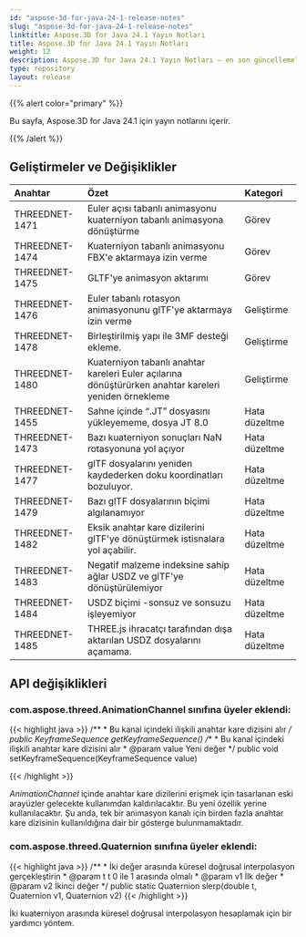 ```yaml
---
id: "aspose-3d-for-java-24-1-release-notes"
slug: "aspose-3d-for-java-24-1-release-notes"
linktitle: Aspose.3D for Java 24.1 Yayın Notları
title: Aspose.3D for Java 24.1 Yayın Notları
weight: 12
description: Aspose.3D for Java 24.1 Yayın Notları – en son güncellemeler ve düzeltmeler.
type: repository
layout: release
---
```


{{% alert color="primary" %}}

Bu sayfa, Aspose.3D for Java 24.1 için yayın notlarını içerir.

{{% /alert %}}
## **Geliştirmeler ve Değişiklikler**

|**Anahtar**|**Özet**|**Kategori**|
| :- | :- | :- |
| THREEDNET-1471 | Euler açısı tabanlı animasyonu kuaterniyon tabanlı animasyona dönüştürme | Görev |
| THREEDNET-1474 | Kuaterniyon tabanlı animasyonu FBX'e aktarmaya izin verme | Görev |
| THREEDNET-1475 | GLTF'ye animasyon aktarımı | Görev |
| THREEDNET-1476 | Euler tabanlı rotasyon animasyonunu glTF'ye aktarmaya izin verme | Geliştirme |
| THREEDNET-1478 | Birleştirilmiş yapı ile 3MF desteği ekleme. | Geliştirme |
| THREEDNET-1480 | Kuaterniyon tabanlı anahtar kareleri Euler açılarına dönüştürürken anahtar kareleri yeniden örnekleme | Geliştirme |
| THREEDNET-1455 | Sahne içinde “.JT” dosyasını yükleyememe, dosya JT 8.0 | Hata düzeltme |
| THREEDNET-1473 | Bazı kuaterniyon sonuçları NaN rotasyonuna yol açıyor | Hata düzeltme |
| THREEDNET-1477 | glTF dosyalarını yeniden kaydederken doku koordinatları bozuluyor. | Hata düzeltme |
| THREEDNET-1479 | Bazı glTF dosyalarının biçimi algılanamıyor | Hata düzeltme |
| THREEDNET-1482 | Eksik anahtar kare dizilerini glTF'ye dönüştürmek istisnalara yol açabilir. | Hata düzeltme |
| THREEDNET-1483 | Negatif malzeme indeksine sahip ağlar USDZ ve glTF'ye dönüştürülemiyor | Hata düzeltme |
| THREEDNET-1484 | USDZ biçimi -sonsuz ve sonsuzu işleyemiyor | Hata düzeltme |
| THREEDNET-1485 | THREE.js ihracatçı tarafından dışa aktarılan USDZ dosyalarını açamama. | Hata düzeltme |


## API değişiklikleri ##

### **com.aspose.threed.AnimationChannel** sınıfına üyeler eklendi:

{{< highlight java >}}
    /**
     * Bu kanal içindeki ilişkili anahtar kare dizisini alır
     */
    public KeyframeSequence getKeyframeSequence()
    /**
     * Bu kanal içindeki ilişkili anahtar kare dizisini alır
     * @param value Yeni değer
     */
    public void setKeyframeSequence(KeyframeSequence value)

{{< /highlight >}}


*AnimationChannel* içinde anahtar kare dizilerini erişmek için tasarlanan eski arayüzler gelecekte kullanımdan kaldırılacaktır. Bu yeni özellik yerine kullanılacaktır. Şu anda, tek bir animasyon kanalı için birden fazla anahtar kare dizisinin kullanıldığına dair bir gösterge bulunmamaktadır.


### **com.aspose.threed.Quaternion** sınıfına üyeler eklendi:

{{< highlight java >}}
    /**
     * İki değer arasında küresel doğrusal interpolasyon gerçekleştirin
     * @param t t 0 ile 1 arasında olmalı
     * @param v1 İlk değer
     * @param v2 İkinci değer
     */
    public static Quaternion slerp(double t, Quaternion v1, Quaternion v2)
{{< /highlight >}}

İki kuaterniyon arasında küresel doğrusal interpolasyon hesaplamak için bir yardımcı yöntem.